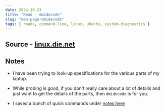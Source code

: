 ```yaml
---
date: 2024-10-23
title: "Read - dmidecode"
slug: "man-page-dmidecode"
tags: [ reads, command-line, linux, ubuntu, system-diagnostics ]
---
```




## Source - [linux.die.net][1]

## Notes
* I have been trying to look-up specifications for the various parts of my laptop.
* While probing is good, if you don't really care about a lot of details and just want to get the details of the parts, then `dmidecode` is for you.
* I saved a bunch of quick commands under [notes here][2]



  [1]: https://linux.die.net/man/8/dmidecode
  [2]: /notes/linux-system-diagnostics/#using-dmidecode
